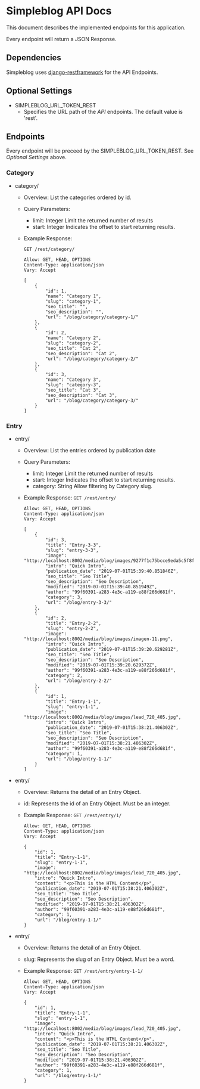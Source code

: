 # Simpleblog API Docs
This document describes the implemented endpoints for this application.

Every endpoint will return a JSON Response.

## Dependencies
Simpleblog uses [django-restframework](https://github.com/encode/django-rest-framework) for the API Endpoints.

## Optional Settings
- SIMPLEBLOG_URL_TOKEN_REST
  - Specifies the URL path of the *API* endpoints. The default value is 'rest'.

## Endpoints
Every endpoint will be preceed by the SIMPLEBLOG_URL_TOKEN_REST. See *Optional Settings* above.

### Category
- category/
    - Overview:
        List the categories ordered by id.

    - Query Parameters:
        - limit: Integer
            Limit the returned number of results
        - start: Integer
            Indicates the offset to start returning results.

    - Example Response:
       
       `GET /rest/category/`

        ```HTTP 200 OK
        Allow: GET, HEAD, OPTIONS
        Content-Type: application/json
        Vary: Accept

        [
            {
                "id": 1,
                "name": "Category 1",
                "slug": "category-1",
                "seo_title": "",
                "seo_description": "",
                "url": "/blog/category/category-1/"
            },
            {
                "id": 2,
                "name": "Category 2",
                "slug": "category-2",
                "seo_title": "Cat 2",
                "seo_description": "Cat 2",
                "url": "/blog/category/category-2/"
            },
            {
                "id": 3,
                "name": "Category 3",
                "slug": "category-3",
                "seo_title": "Cat 3",
                "seo_description": "Cat 3",
                "url": "/blog/category/category-3/"
            }
        ]
        ```


### Entry
- entry/
    - Overview:
        List the entries ordered by publication date

    - Query Parameters:
        - limit: Integer
            Limit the returned number of results
        - start: Integer
            Indicates the offset to start returning results.
        - category: String
            Allow filtering by Category slug.

    - Example Response:
        `GET /rest/entry/`

        ```HTTP 200 OK
        Allow: GET, HEAD, OPTIONS
        Content-Type: application/json
        Vary: Accept

        [
            {
                "id": 3,
                "title": "Entry-3-3",
                "slug": "entry-3-3",
                "image": "http://localhost:8002/media/blog/images/9277f1c75bcce9eda5c5f8f77b0bb7a2_BmLLtBC.jpg",
                "intro": "Quick Intro",
                "publication_date": "2019-07-01T15:39:40.851846Z",
                "seo_title": "Seo Title",
                "seo_description": "Seo Description",
                "modified": "2019-07-01T15:39:40.851949Z",
                "author": "99f60391-a283-4e3c-a119-e88f266d681f",
                "category": 3,
                "url": "/blog/entry-3-3/"
            },
            {
                "id": 2,
                "title": "Entry-2-2",
                "slug": "entry-2-2",
                "image": "http://localhost:8002/media/blog/images/imagen-11.png",
                "intro": "Quick Intro",
                "publication_date": "2019-07-01T15:39:20.629281Z",
                "seo_title": "Seo Title",
                "seo_description": "Seo Description",
                "modified": "2019-07-01T15:39:20.629372Z",
                "author": "99f60391-a283-4e3c-a119-e88f266d681f",
                "category": 2,
                "url": "/blog/entry-2-2/"
            },
            {
                "id": 1,
                "title": "Entry-1-1",
                "slug": "entry-1-1",
                "image": "http://localhost:8002/media/blog/images/lead_720_405.jpg",
                "intro": "Quick Intro",
                "publication_date": "2019-07-01T15:38:21.406302Z",
                "seo_title": "Seo Title",
                "seo_description": "Seo Description",
                "modified": "2019-07-01T15:38:21.406302Z",
                "author": "99f60391-a283-4e3c-a119-e88f266d681f",
                "category": 1,
                "url": "/blog/entry-1-1/"
            }
        ]
        ```

- entry/<id>
    - Overview:
        Returns the detail of an Entry Object.
    
    - id:
        Represents the id of an Entry Object. Must be an integer.

    - Example Response:
        `GET /rest/entry/1/`

        ```HTTP 200 OK
        Allow: GET, HEAD, OPTIONS
        Content-Type: application/json
        Vary: Accept

        {
            "id": 1,
            "title": "Entry-1-1",
            "slug": "entry-1-1",
            "image": "http://localhost:8002/media/blog/images/lead_720_405.jpg",
            "intro": "Quick Intro",
            "content": "<p>This is the HTML Content</p>",
            "publication_date": "2019-07-01T15:38:21.406302Z",
            "seo_title": "Seo Title",
            "seo_description": "Seo Description",
            "modified": "2019-07-01T15:38:21.406302Z",
            "author": "99f60391-a283-4e3c-a119-e88f266d681f",
            "category": 1,
            "url": "/blog/entry-1-1/"
        }
        ```


- entry/<slug>
    - Overview:
        Returns the detail of an Entry Object.

    - slug:
        Represents the slug of an Entry Object. Must be a word.
    
    - Example Response:
        `GET /rest/entry/entry-1-1/`

        ```HTTP 200 OK
        Allow: GET, HEAD, OPTIONS
        Content-Type: application/json
        Vary: Accept

        {
            "id": 1,
            "title": "Entry-1-1",
            "slug": "entry-1-1",
            "image": "http://localhost:8002/media/blog/images/lead_720_405.jpg",
            "intro": "Quick Intro",
            "content": "<p>This is the HTML Content</p>",
            "publication_date": "2019-07-01T15:38:21.406302Z",
            "seo_title": "Seo Title",
            "seo_description": "Seo Description",
            "modified": "2019-07-01T15:38:21.406302Z",
            "author": "99f60391-a283-4e3c-a119-e88f266d681f",
            "category": 1,
            "url": "/blog/entry-1-1/"
        }
        ```
